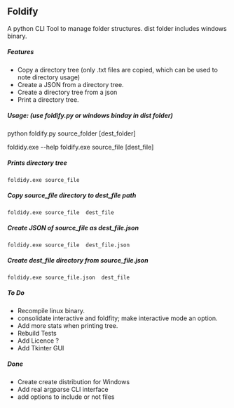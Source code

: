 ## Foldify

A python CLI Tool to manage folder structures.
dist folder includes windows binary.

##### Features
* Copy a directory tree (only .txt files are copied, which can be used to note directory usage)
* Create a JSON from a directory tree.
* Create a directory tree from a json
* Print a directory tree.

##### Usage: (use foldify.py or windows binday in dist folder)
python foldify.py source_folder [dest_folder]

foldidy.exe --help
foldify.exe source_file [dest_file] 

##### Prints directory tree
    foldidy.exe source_file
##### Copy source_file directory to dest_file path
    foldidy.exe source_file  dest_file 
##### Create JSON of source_file as dest_file.json
    foldidy.exe source_file  dest_file.json 
##### Create dest_file directory from source_file.json
    foldidy.exe source_file.json  dest_file 
    

##### To Do
* Recompile linux binary.
* consolidate interactive and foldfity; make interactive mode an option.
* Add more stats when printing tree.
* Rebuild Tests
* Add Licence ?
* Add Tkinter GUI

##### Done
* Create create distribution for Windows
* Add real argparse CLI interface
* add options to include or not files
